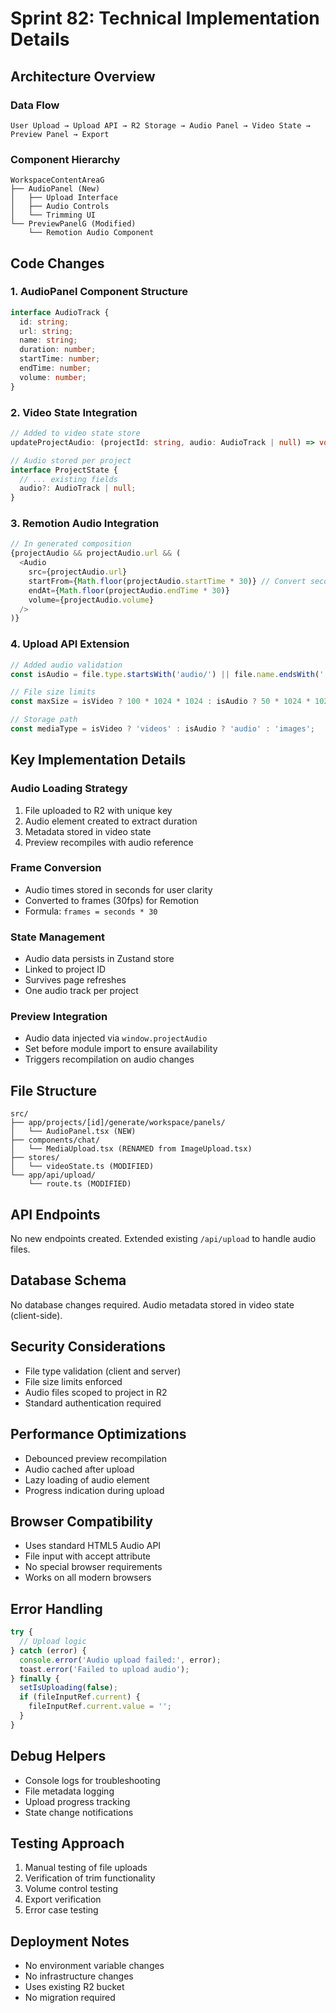 # Sprint 82: Technical Implementation Details

## Architecture Overview

### Data Flow
```
User Upload → Upload API → R2 Storage → Audio Panel → Video State → Preview Panel → Export
```

### Component Hierarchy
```
WorkspaceContentAreaG
├── AudioPanel (New)
│   ├── Upload Interface
│   ├── Audio Controls
│   └── Trimming UI
└── PreviewPanelG (Modified)
    └── Remotion Audio Component
```

## Code Changes

### 1. AudioPanel Component Structure
```typescript
interface AudioTrack {
  id: string;
  url: string;
  name: string;
  duration: number;
  startTime: number;
  endTime: number;
  volume: number;
}
```

### 2. Video State Integration
```typescript
// Added to video state store
updateProjectAudio: (projectId: string, audio: AudioTrack | null) => void;

// Audio stored per project
interface ProjectState {
  // ... existing fields
  audio?: AudioTrack | null;
}
```

### 3. Remotion Audio Integration
```typescript
// In generated composition
{projectAudio && projectAudio.url && (
  <Audio
    src={projectAudio.url}
    startFrom={Math.floor(projectAudio.startTime * 30)} // Convert seconds to frames
    endAt={Math.floor(projectAudio.endTime * 30)}
    volume={projectAudio.volume}
  />
)}
```

### 4. Upload API Extension
```typescript
// Added audio validation
const isAudio = file.type.startsWith('audio/') || file.name.endsWith('.mp3');

// File size limits
const maxSize = isVideo ? 100 * 1024 * 1024 : isAudio ? 50 * 1024 * 1024 : 10 * 1024 * 1024;

// Storage path
const mediaType = isVideo ? 'videos' : isAudio ? 'audio' : 'images';
```

## Key Implementation Details

### Audio Loading Strategy
1. File uploaded to R2 with unique key
2. Audio element created to extract duration
3. Metadata stored in video state
4. Preview recompiles with audio reference

### Frame Conversion
- Audio times stored in seconds for user clarity
- Converted to frames (30fps) for Remotion
- Formula: `frames = seconds * 30`

### State Management
- Audio data persists in Zustand store
- Linked to project ID
- Survives page refreshes
- One audio track per project

### Preview Integration
- Audio data injected via `window.projectAudio`
- Set before module import to ensure availability
- Triggers recompilation on audio changes

## File Structure
```
src/
├── app/projects/[id]/generate/workspace/panels/
│   └── AudioPanel.tsx (NEW)
├── components/chat/
│   └── MediaUpload.tsx (RENAMED from ImageUpload.tsx)
├── stores/
│   └── videoState.ts (MODIFIED)
└── app/api/upload/
    └── route.ts (MODIFIED)
```

## API Endpoints
No new endpoints created. Extended existing `/api/upload` to handle audio files.

## Database Schema
No database changes required. Audio metadata stored in video state (client-side).

## Security Considerations
- File type validation (client and server)
- File size limits enforced
- Audio files scoped to project in R2
- Standard authentication required

## Performance Optimizations
- Debounced preview recompilation
- Audio cached after upload
- Lazy loading of audio element
- Progress indication during upload

## Browser Compatibility
- Uses standard HTML5 Audio API
- File input with accept attribute
- No special browser requirements
- Works on all modern browsers

## Error Handling
```typescript
try {
  // Upload logic
} catch (error) {
  console.error('Audio upload failed:', error);
  toast.error('Failed to upload audio');
} finally {
  setIsUploading(false);
  if (fileInputRef.current) {
    fileInputRef.current.value = '';
  }
}
```

## Debug Helpers
- Console logs for troubleshooting
- File metadata logging
- Upload progress tracking
- State change notifications

## Testing Approach
1. Manual testing of file uploads
2. Verification of trim functionality
3. Volume control testing
4. Export verification
5. Error case testing

## Deployment Notes
- No environment variable changes
- No infrastructure changes
- Uses existing R2 bucket
- No migration required